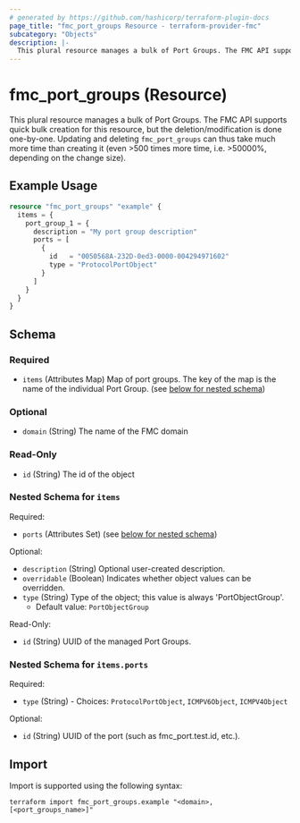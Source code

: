 ```yaml
---
# generated by https://github.com/hashicorp/terraform-plugin-docs
page_title: "fmc_port_groups Resource - terraform-provider-fmc"
subcategory: "Objects"
description: |-
  This plural resource manages a bulk of Port Groups. The FMC API supports quick bulk creation for this resource, but the deletion/modification is done one-by-one. Updating and deleting fmc_port_groups can thus take much more time than creating it (even >500 times more time, i.e. >50000%, depending on the change size).
---
```


# fmc_port_groups (Resource)

This plural resource manages a bulk of Port Groups. The FMC API supports quick bulk creation for this resource, but the deletion/modification is done one-by-one. Updating and deleting `fmc_port_groups` can thus take much more time than creating it (even >500 times more time, i.e. >50000%, depending on the change size).

## Example Usage

```terraform
resource "fmc_port_groups" "example" {
  items = {
    port_group_1 = {
      description = "My port group description"
      ports = [
        {
          id   = "0050568A-232D-0ed3-0000-004294971602"
          type = "ProtocolPortObject"
        }
      ]
    }
  }
}
```

<!-- schema generated by tfplugindocs -->
## Schema

### Required

- `items` (Attributes Map) Map of port groups. The key of the map is the name of the individual Port Group. (see [below for nested schema](#nestedatt--items))

### Optional

- `domain` (String) The name of the FMC domain

### Read-Only

- `id` (String) The id of the object

<a id="nestedatt--items"></a>
### Nested Schema for `items`

Required:

- `ports` (Attributes Set) (see [below for nested schema](#nestedatt--items--ports))

Optional:

- `description` (String) Optional user-created description.
- `overridable` (Boolean) Indicates whether object values can be overridden.
- `type` (String) Type of the object; this value is always 'PortObjectGroup'.
  - Default value: `PortObjectGroup`

Read-Only:

- `id` (String) UUID of the managed Port Groups.

<a id="nestedatt--items--ports"></a>
### Nested Schema for `items.ports`

Required:

- `type` (String) - Choices: `ProtocolPortObject`, `ICMPV6Object`, `ICMPV4Object`

Optional:

- `id` (String) UUID of the port (such as fmc_port.test.id, etc.).

## Import

Import is supported using the following syntax:

```shell
terraform import fmc_port_groups.example "<domain>,[<port_groups_name>]"
```
